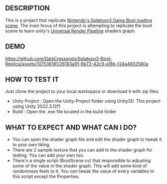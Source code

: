 ## DESCRIPTION
This is a project that replicate [Nintendo's Splatoon3 Game Boot loading scene](https://www.youtube.com/watch?v=VUbwy4GJp7U).
The main focus of this project is attempting to replicate the boot scene to learn unity's [Universal Render Pipeline](https://docs.unity3d.com/Packages/com.unity.render-pipelines.universal@16.0/manual/index.html) shaders graph.

## DEMO

https://github.com/GalsCressendo/Splatoon3-Boot-Replica/assets/107536181/26183a91-6b72-42c9-a18b-f24a4932580a

## HOW TO TEST IT
Just clone the project to your local workspace or download it with zip files.
- Unity Project : Open the Unity-Project folder using Unity3D. This project using Unity 2022.3.12f1
- Build : Open the .exe file located in the build folder

## WHAT TO EXPECT AND WHAT CAN I DO?
- You can open the shader graph file and edit the shader graph to tweak it to your own liking.
- There are 2 sample texture that you can add to the shader graph for testing. You can add your own too.
- There's a single script (BootScene.cs) that responsible to adjusting some of the value in the shader graph. This will add some kind of randomness feels to it. You can tweak the value of every variables in this script except the Properties.
